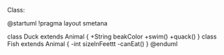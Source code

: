 Class:

@startuml
!pragma layout smetana

class Duck extends Animal {
+String beakColor
+swim()
+quack()
}
class Fish extends Animal {
-int sizeInFeettt
-canEat()
}
@enduml